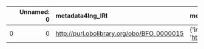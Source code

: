 |    |   Unnamed: 0 | metadata4Ing_IRI                           | metadata4Ing_DESC                                     | RXNO_IRI                                   | RXNO_DESC                                             |
|---:|-------------:|:-------------------------------------------|:------------------------------------------------------|:-------------------------------------------|:------------------------------------------------------|
|  0 |            0 | http://purl.obolibrary.org/obo/BFO_0000015 | {'iri': 'http://purl.obolibrary.org/obo/BFO_0000015'} | http://purl.obolibrary.org/obo/BFO_0000015 | {'iri': 'http://purl.obolibrary.org/obo/BFO_0000015'} |